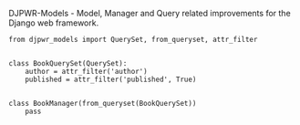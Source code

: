 DJPWR-Models - Model, Manager and Query related improvements for the Django web framework.



    from djpwr_models import QuerySet, from_queryset, attr_filter


    class BookQuerySet(QuerySet):
        author = attr_filter('author')
        published = attr_filter('published', True)


    class BookManager(from_queryset(BookQuerySet))
        pass
